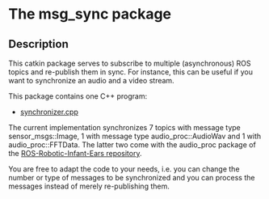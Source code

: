 # The msg_sync package

## Description

This catkin package serves to subscribe to multiple (asynchronous) ROS topics and re-publish them in sync. For instance, this can be useful if you want to synchronize an audio and a video stream.

This package contains one C++ program:
- [synchronizer.cpp](src/msg_sync/synchronizer.cpp)

The current implementation synchronizes 7 topics with message type sensor_msgs::Image, 1 with message type audio_proc::AudioWav and 1 with audio_proc::FFTData. The latter two come with the audio_proc package of the [ROS-Robotic-Infant-Ears repository](https://github.com/pjckoch/ROS-Robotic-Infant-Ears.git).

You are free to adapt the code to your needs, i.e. you can change the number or type of messages to be synchronized and you can process the messages instead of merely re-publishing them.
